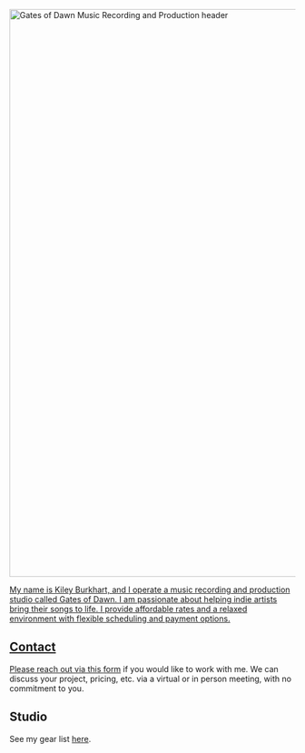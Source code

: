 <a href="https://i.imgur.com/2X78rDp.jpeg"><img src="https://i.imgur.com/2X78rDp.jpeg" style="width: 1000px; max-width: 100%; height: auto" title="Gates of Dawn Music Recording and Production header" />

My name is Kiley Burkhart, and I operate a music recording and production studio called Gates of Dawn. I am passionate about helping indie artists bring their songs to life. I provide affordable rates and a relaxed environment with flexible scheduling and payment options.

## Contact
Please reach out via this [form](https://forms.gle/8vqS33juHe4fUass7) if you would like to work with me. We can discuss your project, pricing, etc. via a virtual or in person meeting, with no commitment to you.

## Studio
See my gear list [here](./STUDIO.md).
